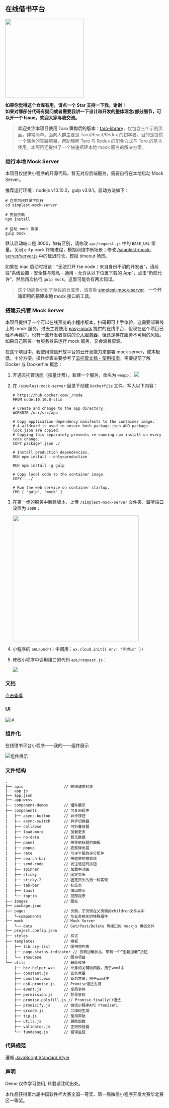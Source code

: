 ## 在线借书平台

<img src="https://imageslr.github.io/weapp-library/assets/img/weapp_code.f16279a1.png" width=250 />

**如果你觉得这个仓库有用，请点一个 Star 支持一下我，谢谢！**  
**如果对哪部分代码有疑问或者需要我讲一下设计和开发的整体理念/部分细节，可以开一个 Issue。欢迎大家与我交流。**

> **欢迎关注本项目使用 Taro 重构后的版本**：[taro-library](https://github.com/imageslr/taro-library)，仅包含三个示例页面，非常简单。面向人群主要是 Taro/React/Redux 的初学者，目的是提供一个简单的实践项目，帮助理解 Taro 与 Redux 的配合方式与 Taro 的基本使用。本项目还提供了一个快速搭建本地 mock 服务的解决方案。

<div id="mock-server"></div>

### 运行本地 Mock Server
本项目仅提供小程序的开源代码，暂无对应后端服务，需要自行在本地启动 Mock Server。

推荐运行环境：nodejs v10.10.0，gulp v3.9.1。启动方法如下：

```
# 在项目根目录下执行
cd simplest-mock-server

# 安装依赖
npm install

# 启动 mock 服务
gulp mock
```

默认启动端口是 3000，如有区别，请修改 `api/request.js` 中的 `BASE_URL` 常量。关闭 `gulp mock` 终端进程，模拟网络中断场景；修改 [/simplest-mock-server/server.js](https://github.com/imageslr/weapp-library/tree/master/simplest-mock-server/server.js) 中的延迟时长，模拟 timeout 场景。

如果在 mac 启动时报错：“无法打开 fse.node：来自身份不明的开发者“，请前往“系统设置 - 安全性与隐私 - 通用 - 允许从以下位置下载的 App”，点击“仍然允许“，然后再次执行 `gulp mock`。这里可能会有两次错误。

> 这个功能拆分到了单独的仓库里，请查看 [simplest-mock-server](https://github.com/imageslr/simplest-mock-server)，**一个开箱即用的搭建本地 mock 接口的工具**。

### 搭建云托管 Mock Server

本项目提供了一个可以在线预览的小程序版本，扫码即可上手体验，这需要部署线上的 mock 服务。过去主要使用 [easy-mock](https://github.com/easy-mock/easy-mock) 提供的在线平台，但现在这个项目已经不再维护。也有一些开发者提供的[个人服务器](https://github.com/easy-mock/easy-mock/issues/443)，但还是存在服务不可用的风险。如果自己购买一台服务器来运行 mock 服务，又会浪费资源。

在这个项目中，我使用微信开放平台的云开发能力来部署 mock server，成本极低，十分方便。操作步骤主要参考了[云托管文档 - 使用指南](https://developers.weixin.qq.com/miniprogram/dev/wxcloud/guide/container/guidance.html)，需要提前了解 Docker 与 Dockerfile 概念：

1. 开通云托管功能（按量计费），新建一个服务，命名为 `weapp`：
    <img src="assets/04-26-19-51-00.png" >

2. 在 `/simplest-mock-server` 目录下创建 `Dockerfile` 文件，写入以下内容：

    ```
    # https://hub.docker.com/_/node
    FROM node:10.10.0-slim

    # Create and change to the app directory.
    WORKDIR /usr/src/app

    # Copy application dependency manifests to the container image.
    # A wildcard is used to ensure both package.json AND package-lock.json are copied.
    # Copying this separately prevents re-running npm install on every code change.
    COPY package*.json ./

    # Install production dependencies.
    RUN npm install --only=production

    RUN npm install -g gulp

    # Copy local code to the container image.
    COPY . ./

    # Run the web service on container startup.
    CMD [ "gulp", "mock" ]
    ```

3. 在第一步的服务中新建版本，上传 `/simplest-mock-server` 文件夹，监听端口设置为 `3000`：
    
    <img width="400px" src="assets/04-26-19-53-08.png">

4. 小程序的 `onLaunch()` 中调用：`wx.cloud.init({ env: "环境id" })`

5. 修改小程序中调用接口的代码 `api/request.js`：
    
    <img src="assets/04-26-20-59-19.png" >

### 文档
[点击查看](https://imageslr.github.io/weapp-library)

### UI
![ui](./assets/ui.png)

### 组件化
在线借书平台小程序——我的——组件展示

![组件展示](./assets/component.png)

### 文件结构

```
.
├── apis                  // 网络请求封装
├── app.js
├── app.json
├── app.wxss
├── component-demos       // 组件展示
├── components            // 可复用组件
│   ├── async-button      // 异步按钮
│   ├── async-switch      // 异步切换器
│   ├── collapse          // 可折叠容器
│   ├── load-more         // 加载更多
│   ├── no-data           // 暂无数据
│   ├── panel             // 带导航标题的面板
│   ├── popup             // 底部弹出层
│   ├── rate              // 可评半星的评分组件
│   ├── search-bar        // 带遮罩的搜索框
│   ├── send-code         // 发送验证码按钮
│   ├── spinner           // 加载中动画
│   ├── sticky            // 固定页头
│   ├── sticky-2          // 固定页头的另一种实现
│   ├── tab-bar           // 标签页
│   ├── toast             // 弹出提示
│   └── toptip            // 顶部提示
├── images                // 图标
├── package.json
├── pages                 // 页面，子页面在父页面的children文件夹中
│   └─components          // 与业务相关的特殊组件
├── mock                  // Mock Server
│   └── data              // Get/Post/Delete 等接口的 mockjs 模板文件
├── project.config.json
├── styles                // 样式
├── templates             // 模板
│   ├── library-list      // 图书馆列表
│   ├── page-status-indicator // 页面加载状态，带有一个“重新加载”按钮
│   └── showcase          // 图书项目
└── utils                 // 辅助模块
    ├── biz-helper.wxs    // 业务相关辅助函数，用于wxml中
    ├── constant.js       // 业务常量
    ├── constant.wxs      // 业务常量，用于wxml中
    ├── es6-promise.js    // Promise语法支持
    ├── event.js          // 全局事件
    ├── permission.js     // 登录鉴权
    ├── promise-polyfill.js // Promise.finally()语法
    ├── promisify.js      // 微信小程序API Promise化
    ├── qrcode.js         // 二维码生成
    ├── tip.js            // 使用帮助
    ├── utils.js          // 辅助函数
    ├── validator.js      // 正则校验器
    └── fundebug.js       // 错误监控
```

### 代码规范
遵循 [JavaScript Standard Style](https://standardjs.com/readme-zhcn.html)

### 声明
Demo 仅作学习使用, 转载请注明出处。

本作品获得第六届中国软件杯大赛全国一等奖、第一届微信小程序开发大赛华北赛区一等奖。

